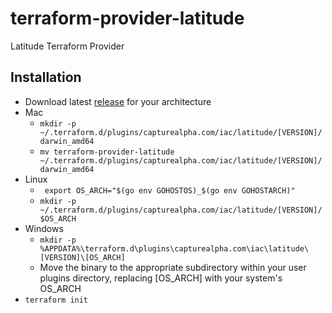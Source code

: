 # terraform-provider-latitude
Latitude Terraform Provider


## Installation
- Download latest [release](https://github.com/capturealpha/terraform-provider-latitude/releases) for your architecture
- Mac
  - `mkdir -p ~/.terraform.d/plugins/capturealpha.com/iac/latitude/[VERSION]/darwin_amd64` 
  - `mv terraform-provider-latitude ~/.terraform.d/plugins/capturealpha.com/iac/latitude/[VERSION]/darwin_amd64`
- Linux
  - ` export OS_ARCH="$(go env GOHOSTOS)_$(go env GOHOSTARCH)"`
  - `mkdir -p ~/.terraform.d/plugins/capturealpha.com/iac/latitude/[VERSION]/$OS_ARCH`
- Windows
  - `mkdir -p %APPDATA%\terraform.d\plugins\capturealpha.com\iac\latitude\[VERSION]\[OS_ARCH]`
  - Move the binary to the appropriate subdirectory within your user plugins directory, replacing [OS_ARCH] with your system's OS_ARCH
- `terraform init` 
